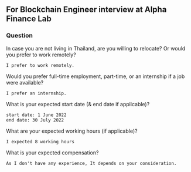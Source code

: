 ## For Blockchain Engineer interview at Alpha Finance Lab

### Question
In case you are not living in Thailand, are you willing to relocate? Or would you prefer to work remotely?
```
I prefer to work remotely.
```
Would you prefer full-time employment, part-time, or an internship if a job were available?
```
I prefer an internship.
```

What is your expected start date (& end date if applicable)?
```
start date: 1 June 2022
end date: 30 July 2022
```

What are your expected working hours (if applicable)?
```
I expected 8 working hours
```

What is your expected compensation?
```
As I don't have any experience, It depends on your consideration.
```

